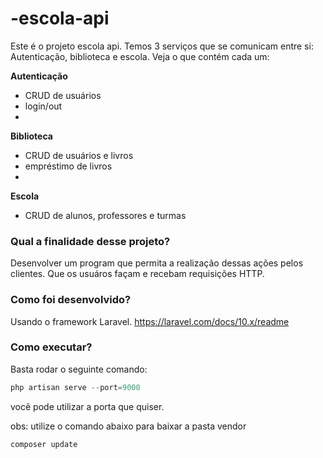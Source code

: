 # -escola-api


Este é o projeto escola api. Temos 3 serviços que se comunicam entre si: Autenticação, biblioteca e escola. Veja o que contém cada um:

**Autenticação**
* CRUD de usuários
* login/out
* 
**Biblioteca**
* CRUD de usuários e livros
* empréstimo de livros
* 
**Escola**
* CRUD de alunos, professores e turmas

### Qual a  finalidade desse projeto?
Desenvolver um program que permita a realização dessas ações pelos clientes. Que os usuáros façam e recebam requisições HTTP.

### Como foi desenvolvido?
Usando o framework Laravel.
<https://laravel.com/docs/10.x/readme>

### Como executar?
Basta rodar o seguinte comando:
~~~php
php artisan serve --port=9000
~~~
você pode utilizar a porta que quiser.

obs: utilize o comando abaixo para baixar a pasta vendor
~~~php
composer update
~~~
